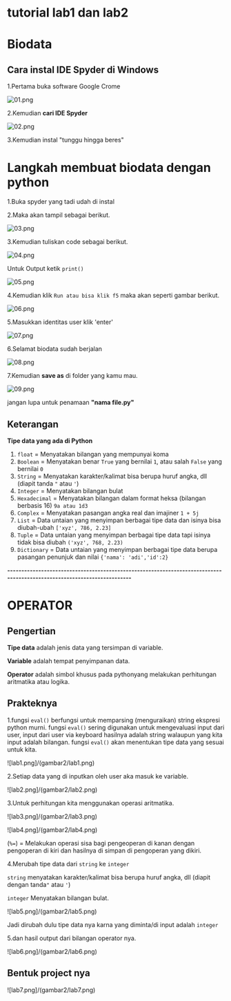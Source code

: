 # tutorial lab1 dan lab2


# Biodata

  ## Cara instal IDE Spyder di Windows
 
1.Pertama buka software Google Crome  

 ![01.png](/gambar1/01.png)

2.Kemudian **cari IDE Spyder**

 ![02.png](/gambar1/02.png)

3.Kemudian instal "tunggu hingga beres"
 
  # Langkah membuat biodata dengan python

   1.Buka spyder yang tadi udah di instal
   
   2.Maka akan tampil sebagai berikut.

 ![03.png](/gambar1/03.png)

 3.Kemudian tuliskan code sebagai berikut.

 ![04.png](/gambar1/04.png)

 Untuk Output ketik `print()`

 ![05.png](/gambar1/05.png)

 4.Kemudian klik `Run atau bisa klik f5` maka akan seperti gambar berikut.

 ![06.png](/gambar1/06.png)
 
 5.Masukkan identitas user klik 'enter'

 ![07.png](/gambar1/07.png)

 6.Selamat biodata sudah berjalan

 ![08.png](/gambar1/08.png)

 7.Kemudian **save as** di folder yang kamu mau.

 ![09.png](/gambar1/09.png)

 jangan lupa untuk penamaan **"nama file.py"**

## Keterangan

  **Tipe data yang ada di Python**

1. `float` = Menyatakan bilangan yang mempunyai koma
2. `Boolean` = Menyatakan benar `True` yang bernilai `1`, atau salah `False` yang bernilai `0`
3. `String` = Menyatakan karakter/kalimat bisa berupa huruf angka, dll (diapit tanda `"` atau `'`)
4. `Integer` = Menyatakan bilangan bulat
5. `Hexadecimal` = Menyatakan bilangan dalam format heksa (bilangan berbasis 16) `9a atau 1d3`
6. `Complex` = Menyatakan pasangan angka real dan imajiner `1 + 5j`
7. `List` = Data untaian yang menyimpan berbagai tipe data dan isinya bisa diubah-ubah `['xyz', 786, 2.23]`
8. `Tuple` = Data untaian yang menyimpan berbagai tipe data tapi isinya tidak bisa diubah `('xyz', 768, 2.23)`
9. `Dictionary` = Data untaian yang menyimpan berbagai tipe data berupa pasangan penunjuk dan nilai `{'nama': 'adi','id':2}`

**------------------------------------------------------------------------------------------------------------------------**

# OPERATOR

## Pengertian

**Tipe data** adalah jenis data yang tersimpan di variable.
  
**Variable** adalah tempat penyimpanan data.

**Operator** adalah simbol khusus pada pythonyang melakukan perhitungan aritmatika atau logika.

## Prakteknya

 1.fungsi `eval()` berfungsi untuk memparsing (menguraikan) string ekspresi python murni.
  fungsi `eval()` sering digunakan untuk mengevaluasi input dari user, input dari user via keyboard hasilnya adalah string walaupun yang kita input adalah bilangan. fungsi `eval()` akan menentukan tipe data yang sesuai untuk kita.

 ![lab1.png]/(gambar2/lab1.png)

 2.Setiap data yang di inputkan oleh user aka masuk ke variable.

 ![lab2.png]/(gambar2/lab2.png)

 3.Untuk perhitungan kita menggunakan operasi aritmatika.
   
 ![lab3.png]/(gambar2/lab3.png)

 ![lab4.png]/(gambar2/lab4.png)

 (`%=`) = Melakukan operasi sisa bagi pengeoperan di kanan dengan pengoperan di kiri dan hasilnya di simpan di pengoperan yang dikiri.

 4.Merubah tipe data dari `string` ke `integer`
  
  `string` menyatakan karakter/kalimat bisa berupa huruf angka, dll (diapit dengan tanda`"` atau `'`)

  `integer` Menyatakan bilangan bulat.

 ![lab5.png]/(gambar2/lab5.png)

  Jadi dirubah dulu tipe data nya karna yang diminta/di input adalah `integer`

 5.dan hasil output dari bilangan operator nya.

 ![lab6.png]/(gambar2/lab6.png)

## Bentuk project nya
 
 ![lab7.png]/(gambar2/lab7.png)

